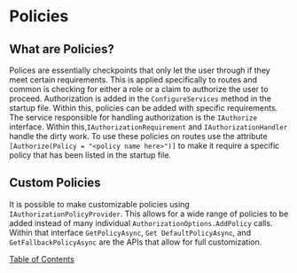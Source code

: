 # Policies

## What are Policies?
Polices are essentially checkpoints that only let the user through if they meet certain requirements. This is applied specifically to routes and common is checking for either a role or a claim to authorize the user to proceed. Authorization is added in the `ConfigureServices` method in the startup file. Within this, policies can be added with specific requirements.</br>
The service responsible for handling authorization is the `IAuthorize` interface. Within this,`IAuthorizationRequirement` and `IAuthorizationHandler` handle the dirty work. To use these policies on routes use the attribute `[Authorize(Policy = "<policy name here>")]` to make it require a specific policy that has been listed in the startup file.

## Custom Policies
It is possible to make customizable policies using `IAuthorizationPolicyProvider`. This allows for a wide range of policies to be added instead of many individual `AuthorizationOptions.AddPolicy` calls. Within that interface `GetPolicyAsync`, `Get DefaultPolicyAsync`, and `GetFallbackPolicyAsync` are the APIs that allow for full customization.



[Table of Contents](README.md)